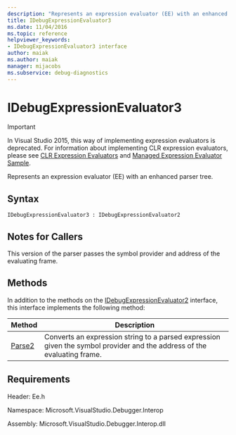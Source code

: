 ```yaml
---
description: "Represents an expression evaluator (EE) with an enhanced parser tree."
title: IDebugExpressionEvaluator3
ms.date: 11/04/2016
ms.topic: reference
helpviewer_keywords:
- IDebugExpressionEvaluator3 interface
author: maiak
ms.author: maiak
manager: mijacobs
ms.subservice: debug-diagnostics
---
```

# IDebugExpressionEvaluator3

> [!IMPORTANT]
> In Visual Studio 2015, this way of implementing expression evaluators is deprecated. For information about implementing CLR expression evaluators, please see [CLR Expression Evaluators](https://github.com/Microsoft/ConcordExtensibilitySamples/wiki/CLR-Expression-Evaluators) and [Managed Expression Evaluator Sample](https://github.com/Microsoft/ConcordExtensibilitySamples/wiki/Managed-Expression-Evaluator-Sample).

 Represents an expression evaluator (EE) with an enhanced parser tree.

## Syntax

```
IDebugExpressionEvaluator3 : IDebugExpressionEvaluator2
```

## Notes for Callers
 This version of the parser passes the symbol provider and address of the evaluating frame.

## Methods
 In addition to the methods on the [IDebugExpressionEvaluator2](../../../extensibility/debugger/reference/idebugexpressionevaluator2.md) interface, this interface implements the following method:

|Method|Description|
|------------|-----------------|
|[Parse2](../../../extensibility/debugger/reference/idebugexpressionevaluator3-parse2.md)|Converts an expression string to a parsed expression given the symbol provider and the address of the evaluating frame.|

## Requirements
 Header: Ee.h

 Namespace: Microsoft.VisualStudio.Debugger.Interop

 Assembly: Microsoft.VisualStudio.Debugger.Interop.dll
